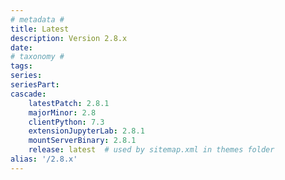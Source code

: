 ```yaml
---
# metadata # 
title: Latest
description: Version 2.8.x 
date: 
# taxonomy #
tags:
series:
seriesPart:
cascade:
    latestPatch: 2.8.1
    majorMinor: 2.8
    clientPython: 7.3
    extensionJupyterLab: 2.8.1
    mountServerBinary: 2.8.1
    release: latest  # used by sitemap.xml in themes folder
alias: '/2.8.x'
---
```


